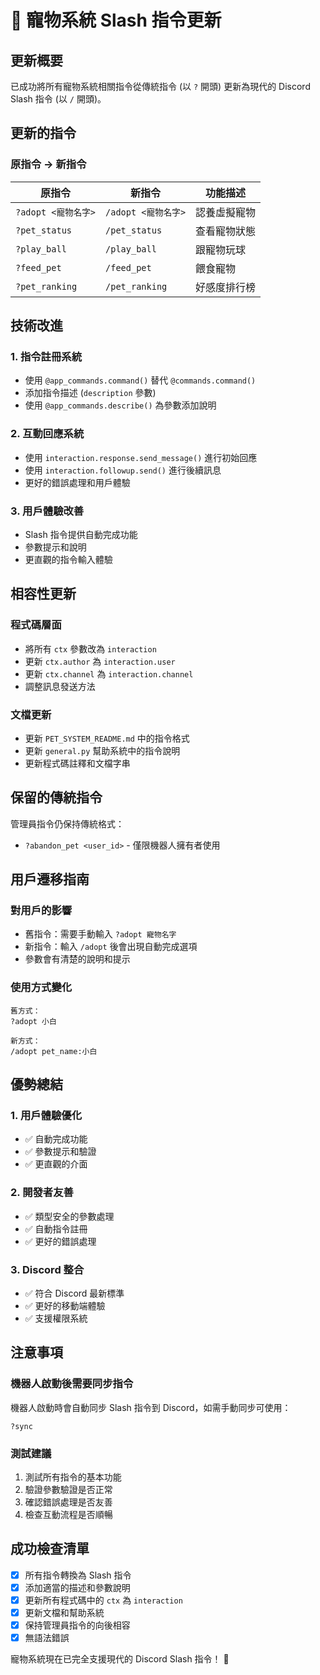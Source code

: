 # 🔄 寵物系統 Slash 指令更新

## 更新概要

已成功將所有寵物系統相關指令從傳統指令 (以 `?` 開頭) 更新為現代的 Discord Slash 指令 (以 `/` 開頭)。

## 更新的指令

### 原指令 → 新指令

| 原指令 | 新指令 | 功能描述 |
|--------|--------|----------|
| `?adopt <寵物名字>` | `/adopt <寵物名字>` | 認養虛擬寵物 |
| `?pet_status` | `/pet_status` | 查看寵物狀態 |
| `?play_ball` | `/play_ball` | 跟寵物玩球 |
| `?feed_pet` | `/feed_pet` | 餵食寵物 |
| `?pet_ranking` | `/pet_ranking` | 好感度排行榜 |

## 技術改進

### 1. 指令註冊系統
- 使用 `@app_commands.command()` 替代 `@commands.command()`
- 添加指令描述 (`description` 參數)
- 使用 `@app_commands.describe()` 為參數添加說明

### 2. 互動回應系統
- 使用 `interaction.response.send_message()` 進行初始回應
- 使用 `interaction.followup.send()` 進行後續訊息
- 更好的錯誤處理和用戶體驗

### 3. 用戶體驗改善
- Slash 指令提供自動完成功能
- 參數提示和說明
- 更直觀的指令輸入體驗

## 相容性更新

### 程式碼層面
- 將所有 `ctx` 參數改為 `interaction`
- 更新 `ctx.author` 為 `interaction.user`
- 更新 `ctx.channel` 為 `interaction.channel`
- 調整訊息發送方法

### 文檔更新
- 更新 `PET_SYSTEM_README.md` 中的指令格式
- 更新 `general.py` 幫助系統中的指令說明
- 更新程式碼註釋和文檔字串

## 保留的傳統指令

管理員指令仍保持傳統格式：
- `?abandon_pet <user_id>` - 僅限機器人擁有者使用

## 用戶遷移指南

### 對用戶的影響
- 舊指令：需要手動輸入 `?adopt 寵物名字`
- 新指令：輸入 `/adopt` 後會出現自動完成選項
- 參數會有清楚的說明和提示

### 使用方式變化
```
舊方式：
?adopt 小白

新方式：
/adopt pet_name:小白
```

## 優勢總結

### 1. 用戶體驗優化
- ✅ 自動完成功能
- ✅ 參數提示和驗證
- ✅ 更直觀的介面

### 2. 開發者友善
- ✅ 類型安全的參數處理
- ✅ 自動指令註冊
- ✅ 更好的錯誤處理

### 3. Discord 整合
- ✅ 符合 Discord 最新標準
- ✅ 更好的移動端體驗
- ✅ 支援權限系統

## 注意事項

### 機器人啟動後需要同步指令
機器人啟動時會自動同步 Slash 指令到 Discord，如需手動同步可使用：
```
?sync
```

### 測試建議
1. 測試所有指令的基本功能
2. 驗證參數驗證是否正常
3. 確認錯誤處理是否友善
4. 檢查互動流程是否順暢

## 成功檢查清單

- [x] 所有指令轉換為 Slash 指令
- [x] 添加適當的描述和參數說明
- [x] 更新所有程式碼中的 `ctx` 為 `interaction`
- [x] 更新文檔和幫助系統
- [x] 保持管理員指令的向後相容
- [x] 無語法錯誤

寵物系統現在已完全支援現代的 Discord Slash 指令！ 🎉
